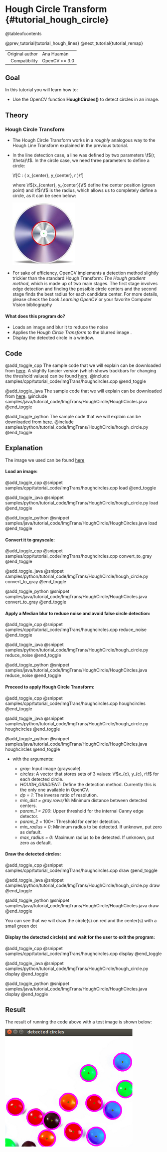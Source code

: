 Hough Circle Transform {#tutorial_hough_circle}
======================

@tableofcontents

@prev_tutorial{tutorial_hough_lines}
@next_tutorial{tutorial_remap}

|    |    |
| -: | :- |
| Original author | Ana Huamán |
| Compatibility | OpenCV >= 3.0 |

Goal
----

In this tutorial you will learn how to:

-   Use the OpenCV function **HoughCircles()** to detect circles in an image.

Theory
------

### Hough Circle Transform

-   The Hough Circle Transform works in a *roughly* analogous way to the Hough Line Transform
    explained in the previous tutorial.
-   In the line detection case, a line was defined by two parameters \f$(r, \theta)\f$. In the circle
    case, we need three parameters to define a circle:

    \f[C : ( x_{center}, y_{center}, r )\f]

    where \f$(x_{center}, y_{center})\f$ define the center position (green point) and \f$r\f$ is the radius,
    which allows us to completely define a circle, as it can be seen below:

    ![](images/Hough_Circle_Tutorial_Theory_0.jpg)

-   For sake of efficiency, OpenCV implements a detection method slightly trickier than the standard
    Hough Transform: *The Hough gradient method*, which is made up of two main stages. The first
    stage involves edge detection and finding the possible circle centers and the second stage finds
    the best radius for each candidate center. For more details, please check the book *Learning
    OpenCV* or your favorite Computer Vision bibliography

####  What does this program do?
-   Loads an image and blur it to reduce the noise
-   Applies the *Hough Circle Transform* to the blurred image .
-   Display the detected circle in a window.

Code
----

@add_toggle_cpp
The sample code that we will explain can be downloaded from
[here](https://raw.githubusercontent.com/opencv/opencv/master/samples/cpp/tutorial_code/ImgTrans/houghcircles.cpp).
A slightly fancier version (which shows trackbars for changing the threshold values) can be found
[here](https://raw.githubusercontent.com/opencv/opencv/master/samples/cpp/tutorial_code/ImgTrans/HoughCircle_Demo.cpp).
@include samples/cpp/tutorial_code/ImgTrans/houghcircles.cpp
@end_toggle

@add_toggle_java
The sample code that we will explain can be downloaded from
[here](https://raw.githubusercontent.com/opencv/opencv/master/samples/java/tutorial_code/ImgTrans/HoughCircle/HoughCircles.java).
@include samples/java/tutorial_code/ImgTrans/HoughCircle/HoughCircles.java
@end_toggle

@add_toggle_python
The sample code that we will explain can be downloaded from
[here](https://raw.githubusercontent.com/opencv/opencv/master/samples/python/tutorial_code/ImgTrans/HoughCircle/hough_circle.py).
@include samples/python/tutorial_code/ImgTrans/HoughCircle/hough_circle.py
@end_toggle

Explanation
-----------

The image we used can be found [here](https://raw.githubusercontent.com/opencv/opencv/master/samples/data/smarties.png)

####  Load an image:

@add_toggle_cpp
@snippet samples/cpp/tutorial_code/ImgTrans/houghcircles.cpp load
@end_toggle

@add_toggle_java
@snippet samples/python/tutorial_code/ImgTrans/HoughCircle/hough_circle.py load
@end_toggle

@add_toggle_python
@snippet samples/java/tutorial_code/ImgTrans/HoughCircle/HoughCircles.java load
@end_toggle

####  Convert it to grayscale:

@add_toggle_cpp
@snippet samples/cpp/tutorial_code/ImgTrans/houghcircles.cpp convert_to_gray
@end_toggle

@add_toggle_java
@snippet samples/python/tutorial_code/ImgTrans/HoughCircle/hough_circle.py convert_to_gray
@end_toggle

@add_toggle_python
@snippet samples/java/tutorial_code/ImgTrans/HoughCircle/HoughCircles.java convert_to_gray
@end_toggle

#### Apply a Median blur to reduce noise and avoid false circle detection:

@add_toggle_cpp
@snippet samples/cpp/tutorial_code/ImgTrans/houghcircles.cpp reduce_noise
@end_toggle

@add_toggle_java
@snippet samples/python/tutorial_code/ImgTrans/HoughCircle/hough_circle.py reduce_noise
@end_toggle

@add_toggle_python
@snippet samples/java/tutorial_code/ImgTrans/HoughCircle/HoughCircles.java reduce_noise
@end_toggle

#### Proceed to apply Hough Circle Transform:

@add_toggle_cpp
@snippet samples/cpp/tutorial_code/ImgTrans/houghcircles.cpp houghcircles
@end_toggle

@add_toggle_java
@snippet samples/python/tutorial_code/ImgTrans/HoughCircle/hough_circle.py houghcircles
@end_toggle

@add_toggle_python
@snippet samples/java/tutorial_code/ImgTrans/HoughCircle/HoughCircles.java houghcircles
@end_toggle

-   with the arguments:

    -   *gray*: Input image (grayscale).
    -   *circles*: A vector that stores sets of 3 values: \f$x_{c}, y_{c}, r\f$ for each detected
        circle.
    -   *HOUGH_GRADIENT*: Define the detection method. Currently this is the only one available in
        OpenCV.
    -   *dp = 1*: The inverse ratio of resolution.
    -   *min_dist = gray.rows/16*: Minimum distance between detected centers.
    -   *param_1 = 200*: Upper threshold for the internal Canny edge detector.
    -   *param_2* = 100\*: Threshold for center detection.
    -   *min_radius = 0*: Minimum radius to be detected. If unknown, put zero as default.
    -   *max_radius = 0*: Maximum radius to be detected. If unknown, put zero as default.

####  Draw the detected circles:

@add_toggle_cpp
@snippet samples/cpp/tutorial_code/ImgTrans/houghcircles.cpp draw
@end_toggle

@add_toggle_java
@snippet samples/python/tutorial_code/ImgTrans/HoughCircle/hough_circle.py draw
@end_toggle

@add_toggle_python
@snippet samples/java/tutorial_code/ImgTrans/HoughCircle/HoughCircles.java draw
@end_toggle

You can see that we will draw the circle(s) on red and the center(s) with a small green dot

####  Display the detected circle(s) and wait for the user to exit the program:

@add_toggle_cpp
@snippet samples/cpp/tutorial_code/ImgTrans/houghcircles.cpp display
@end_toggle

@add_toggle_java
@snippet samples/python/tutorial_code/ImgTrans/HoughCircle/hough_circle.py display
@end_toggle

@add_toggle_python
@snippet samples/java/tutorial_code/ImgTrans/HoughCircle/HoughCircles.java display
@end_toggle

Result
------

The result of running the code above with a test image is shown below:

![](images/Hough_Circle_Tutorial_Result.png)
